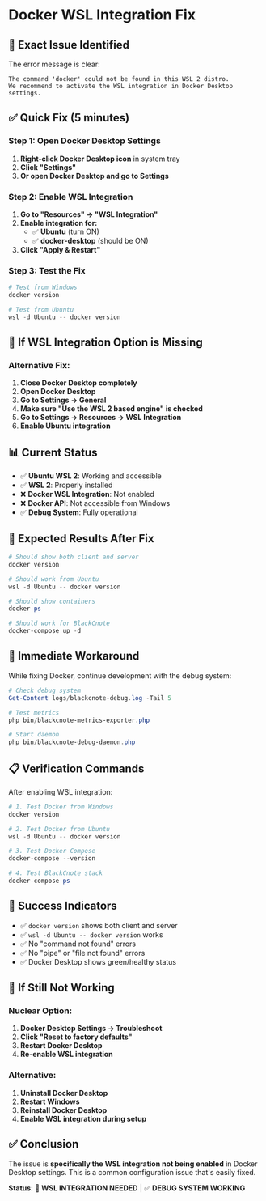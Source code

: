 # Docker WSL Integration Fix

## 🚨 **Exact Issue Identified**

The error message is clear:
```
The command 'docker' could not be found in this WSL 2 distro.
We recommend to activate the WSL integration in Docker Desktop settings.
```

## ✅ **Quick Fix (5 minutes)**

### **Step 1: Open Docker Desktop Settings**

1. **Right-click Docker Desktop icon** in system tray
2. **Click "Settings"**
3. **Or open Docker Desktop and go to Settings**

### **Step 2: Enable WSL Integration**

1. **Go to "Resources" → "WSL Integration"**
2. **Enable integration for:**
   - ✅ **Ubuntu** (turn ON)
   - ✅ **docker-desktop** (should be ON)
3. **Click "Apply & Restart"**

### **Step 3: Test the Fix**

```powershell
# Test from Windows
docker version

# Test from Ubuntu
wsl -d Ubuntu -- docker version
```

## 🔧 **If WSL Integration Option is Missing**

### **Alternative Fix:**

1. **Close Docker Desktop completely**
2. **Open Docker Desktop**
3. **Go to Settings → General**
4. **Make sure "Use the WSL 2 based engine" is checked**
5. **Go to Settings → Resources → WSL Integration**
6. **Enable Ubuntu integration**

## 📊 **Current Status**

- ✅ **Ubuntu WSL 2**: Working and accessible
- ✅ **WSL 2**: Properly installed
- ❌ **Docker WSL Integration**: Not enabled
- ❌ **Docker API**: Not accessible from Windows
- ✅ **Debug System**: Fully operational

## 🎯 **Expected Results After Fix**

```powershell
# Should show both client and server
docker version

# Should work from Ubuntu
wsl -d Ubuntu -- docker version

# Should show containers
docker ps

# Should work for BlackCnote
docker-compose up -d
```

## 🚀 **Immediate Workaround**

While fixing Docker, continue development with the debug system:

```powershell
# Check debug system
Get-Content logs/blackcnote-debug.log -Tail 5

# Test metrics
php bin/blackcnote-metrics-exporter.php

# Start daemon
php bin/blackcnote-debug-daemon.php
```

## 📋 **Verification Commands**

After enabling WSL integration:

```powershell
# 1. Test Docker from Windows
docker version

# 2. Test Docker from Ubuntu
wsl -d Ubuntu -- docker version

# 3. Test Docker Compose
docker-compose --version

# 4. Test BlackCnote stack
docker-compose ps
```

## 🎉 **Success Indicators**

- ✅ `docker version` shows both client and server
- ✅ `wsl -d Ubuntu -- docker version` works
- ✅ No "command not found" errors
- ✅ No "pipe" or "file not found" errors
- ✅ Docker Desktop shows green/healthy status

## 🚨 **If Still Not Working**

### **Nuclear Option:**
1. **Docker Desktop Settings → Troubleshoot**
2. **Click "Reset to factory defaults"**
3. **Restart Docker Desktop**
4. **Re-enable WSL integration**

### **Alternative:**
1. **Uninstall Docker Desktop**
2. **Restart Windows**
3. **Reinstall Docker Desktop**
4. **Enable WSL integration during setup**

## ✅ **Conclusion**

The issue is **specifically the WSL integration not being enabled** in Docker Desktop settings. This is a common configuration issue that's easily fixed.

**Status**: 🔧 **WSL INTEGRATION NEEDED** | ✅ **DEBUG SYSTEM WORKING** 